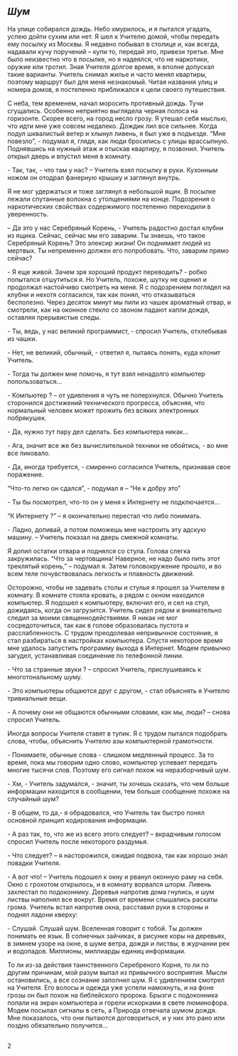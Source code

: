 ﻿## <a name="_toc161981278"></a><a name="_toc200381905"></a>***Шум***

На улице собирался дождь. Небо хмурилось, и я пытался угадать, успею дойти  сухим или нет. Я шел к Учителю домой, чтобы передать ему посылку из Москвы. Я недавно побывал в столице и, как всегда, надавали кучу поручений – купи то, передай это, привези третье. Мне было неизвестно что в посылке, но я надеялся, что не наркотики, оружие или тротил. Зная Учителя долгое время, я вполне допускал такие варианты. Учитель снимал жилье и часто менял квартиры, поэтому маршрут был для меня незнакомый. Читая названия улиц и номера домов, я постепенно приближался к цели своего путешествия. 

С неба, тем временем, начал моросить противный дождь. Тучи сгущались. Особенно неприятно выглядела  черная полоса на горизонте. Скорее всего, на город несло грозу. Я утешал себя мыслью, что идти мне уже совсем недалеко. Дождик лил все сильнее. Когда подул шквалистый ветер и хлынул ливень, я был уже в подъезде. “Мне повезло”, - подумал я, глядя, как люди бросились с улицы врассыпную. Поднявшись на нужный этаж и отыскав квартиру, я позвонил. Учитель открыл дверь и впустил меня в комнату. 

\- Так, так, - что там у нас? – Учитель взял посылку в руки. Кухонным ножом он отодрал фанерную крышку и заглянул внутрь. 

Я не мог удержаться и тоже заглянул в небольшой ящик. В посылке лежали спутанные волокна с утолщениями на конце. Подозрения о наркотических свойствах содержимого постепенно переходили в уверенность.

– Да это у нас Серебряный Корень, - Учитель радостно достал клубни из ящика. Сейчас, сейчас мы его заварим. Ты знаешь, что такое Серебряный Корень? Это элексир жизни! Он поднимает людей из мертвых. Ты непременно должен его попробовать. Что, заварим прямо сейчас?

\- Я еще живой. Зачем зря хороший продукт переводить? - робко попытался отшутиться я. Но Учитель, похоже, шутку не оценил и продолжал настойчиво смотреть на меня. Я с подозрением  поглядел на клубни и нехотя согласился, так как понял, что отказываться бесполезно. Через десяток минут мы пили из чашек ароматный отвар, и смотрели, как на оконное стекло со звоном падают капли дождя, оставляя прерывистые следы.

\- Ты, ведь, у нас великий программист, - спросил Учитель, отхлебывая из чашки.

\- Нет, не великий, обычный, - ответил я, пытаясь понять, куда клонит Учитель.

\- Тогда ты должен мне помочь, я тут взял ненадолго компьютер попользоваться…

\- Компьютер ? – от удивления я чуть не поперхнулся. Обычно Учитель сторонился достижений технического прогресса, объясняя, что нормальный человек может прожить без всяких электронных побрякушек.

\- Да, нужно тут пару дел сделать. Без компьютера никак…

\- Ага, значит все же без вычислительной техники не обойтись, - во мне все ликовало.

\- Да, иногда требуется, - смиренно согласился Учитель, признавая свое поражение.

“Что-то легко он сдался”, - подумал я – “Не к добру это”  

\- Ты бы посмотрел, что-то он у меня к Интернету не подключается…

“К Интернету ?” – я окончательно перестал что либо понимать.

\- Ладно, допивай, а потом поможешь мне настроить эту адскую машину. – Учитель показал на дверь смежной комнаты.

Я допил остатки отвара и поднялся со стула. Голова слегка закружилась. “Что за чертовщина! Наверное, не надо было пить этот треклятый корень,” – подумал я. Затем головокружение прошло, и во всем теле почувствовалась легкость и плавность движений. 

Осторожно, чтобы не задевать столы и стулья я прошел за Учителем в комнату. В комнате стояла кровать, а рядом с окном находился компьютер. Я подошел к компьютеру, включил его, и сел на стул, дожидаясь, когда он загрузится. Учитель сидел рядом и внимательно следил за моими священнодействиями. Я никак не мог сосредоточиться, так как в голове образовалась пустота и расслабленность. С трудом преодолевая непривычное состояние, я стал разбираться в настройках компьютера. Спустя некоторое время мне удалось запустить программу выхода в Интернет. Модем привычно загудел, устанавливая соединение по телефонной линии.

\- Что за странные звуки ? – спросил Учитель, прислушиваясь к многотональному шуму.

\- Это компьютеры общаются друг с другом, - стал объяснять я Учителю тривиальные вещи.

\- А почему они не общаются обычными словами, как мы, люди? – снова спросил Учитель.

Иногда вопросы Учителя ставят в тупик. Я с трудом пытался подобрать слова, чтобы, объяснить Учителю азы компьютерной грамотности.

\- Понимаете, обычные слова - слишком медленный процесс. За то время, пока мы говорим одно слово, компьютер успевает передать многие тысячи слов. Поэтому его сигнал похож на неразборчивый шум.

\- Хм, - Учитель задумался, - значит, ты хочешь сказать, что чем больше информации находится в сообщении, тем больше сообщение похоже на случайный шум?

\- В общем, то да,- я обрадовался, что Учитель так быстро понял основной принцип кодирования информации.

\- А раз так, то, что же из всего этого следует? – вкрадчивым голосом спросил Учитель после некоторого раздумья.

\- Что следует? – я насторожился, ожидая подвоха, так как хорошо знал повадки Учителя.

\- А вот что! – Учитель подошел к окну и рванул оконную раму на себя. Окно с грохотом открылось, и в комнату ворвался шторм. Ливень захлестал по подоконнику. Деревья напротив дома гнулись, и шум листвы наполнял все вокруг. Время от времени слышались раскаты грома. Учитель встал напротив окна, расставил руки в стороны и поднял ладони кверху:

\- Слушай. Cлушай шум. Вселенная говорит с тобой. Ты должен понимать ее язык. В солнечных зайчиках, в рисунке коры на деревьях, в зимнем узоре на окне, в шуме ветра, дождя и листвы, в журчании рек и водопадов. Миллионы, миллиарды единиц информации.

То ли из-за действия таинственного Серебреного Корня, то ли по другим причинам, мой разум выпал из привычного восприятия. Мысли остановились, а все сознание заполнил шум. Я с удивлением смотрел на Учителя. Его волосы и одежда уже успели намокнуть, и на фоне грозы он был похож на библейского пророка. Брызги с подоконника попали на экран компьютера и горели искорками в свете люминофора. Модем посылал сигналы в сеть, а Природа отвечала шумом дождя. Мне показалось, что они пытаются договориться, и у них это рано или поздно обязательно получится…
##

2

